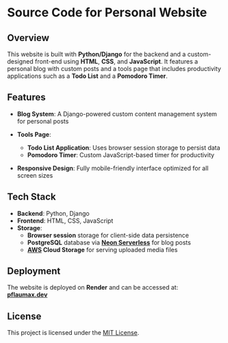 # Source Code for Personal Website

## Overview

This website is built with **Python/Django** for the backend and a custom-designed front-end using **HTML**, **CSS**, and **JavaScript**. It features a personal blog with custom posts and a tools page that includes productivity applications such as a **Todo List** and a **Pomodoro Timer**.


## Features

- **Blog System**: A Django-powered custom content management system for personal posts
  
- **Tools Page**:
  - **Todo List Application**: Uses browser session storage to persist data
  - **Pomodoro Timer**: Custom JavaScript-based timer for productivity
  
- **Responsive Design**: Fully mobile-friendly interface optimized for all screen sizes


## Tech Stack

- **Backend**: Python, Django
- **Frontend**: HTML, CSS, JavaScript
- **Storage**: 
  - **Browser session** storage for client-side data persistence
  - **PostgreSQL** database via **[Neon Serverless](https://neon.tech/)** for blog posts
  - **[AWS](https://aws.amazon.com/) Cloud Storage** for serving uploaded media files

## Deployment

The website is deployed on **Render** and can be accessed at:  
**[pflaumax.dev](https://pflaumax.dev)**


## License

This project is licensed under the [MIT License](LICENSE).




